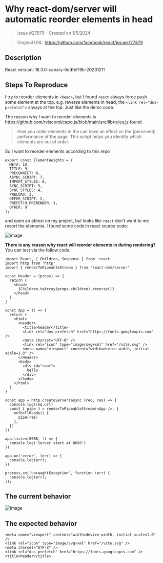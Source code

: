 # Why react-dom/server will automatic reorder elements in head

> Issue #27879 - Created on 1/5/2024

> Original URL: https://github.com/facebook/react/issues/27879

## Description

<!--
  Please provide a clear and concise description of what the bug is. Include
  screenshots if needed. Please test using the latest version of the relevant
  React packages to make sure your issue has not already been fixed.
-->

React version: 18.3.0-canary-0cdfef19b-20231211

## Steps To Reproduce

I try to reorder elements in `<head>`, but I found `react` always force push some element at the top. e.g. reverse elements in head, the `<link rel="dns-prefetch">` always at the top. Just like the demo code.

The reason why I want to reorder elements is <https://github.com/rviscomi/capo.js/blob/main/src/lib/rules.js> found 

> How you order elements in the <head> can have an effect on the (perceived) performance of the page.
> This script helps you identify which elements are out of order.

So I want to reorder elements according to this repo

```
export const ElementWeights = {
  META: 10,
  TITLE: 9,
  PRECONNECT: 8,
  ASYNC_SCRIPT: 7,
  IMPORT_STYLES: 6,
  SYNC_SCRIPT: 5,
  SYNC_STYLES: 4,
  PRELOAD: 3,
  DEFER_SCRIPT: 2,
  PREFETCH_PRERENDER: 1,
  OTHER: 0
};
```

and open an abtest on my project, but looks like `react` don't want to me resort the elements. I found some code in react source code:

![image](https://github.com/facebook/react/assets/6839576/abab06b0-8fa2-4e5e-9d1c-064afc644398)

**There is any reason why react will reorder elements in <head> during rendering?** You can test via the follow code.

```tsx
import React, { Children, Suspense } from 'react'
import http from 'http'
import { renderToPipeableStream } from 'react-dom/server'

const Header = (props) => {
  return (
    <head>
      {Children.toArray(props.children).reverse()}
    </head>
  )
}

const App = () => {
  return (
    <html>
      <Header>
        <title>header</title>
        <link rel="dns-prefetch" href="https://fonts.googleapis.com" />
        <meta charset="UTF-8" />
        <link rel="icon" type="image/svg+xml" href="/vite.svg" />
        <meta name="viewport" content="width=device-width, initial-scale=1.0" />
      </Header>
      <body>
        <div id="root">
          hello
        </div>
      </body>
    </html>
  )
}

const app = http.createServer(async (req, res) => {
  console.log(req.url)
  const { pipe } = renderToPipeableStream(<App />, {
    onShellReady() {
      pipe(res)
    },
  })
})

app.listen(8080, () => {
  console.log('Server start at 8080')
})

app.on('error', (err) => {
  console.log(err);
})

process.on('uncaughtException', function (err) {
  console.log(err);
}); 
```

## The current behavior

![image](https://github.com/facebook/react/assets/6839576/3cf6c83d-3bc8-45f6-8a5b-5cf28ff15878)

## The expected behavior

```
<meta name="viewport" content="width=device-width, initial-scale=1.0" />
<link rel="icon" type="image/svg+xml" href="/vite.svg" />
<meta charset="UTF-8" />
<link rel="dns-prefetch" href="https://fonts.googleapis.com" />
<title>header</title>
```

